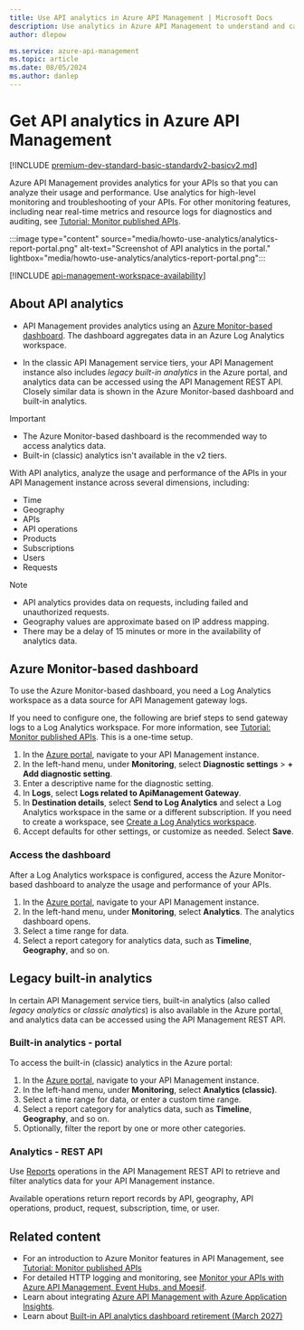 ```yaml
---
title: Use API analytics in Azure API Management | Microsoft Docs
description: Use analytics in Azure API Management to understand and categorize the usage of APIs and API performance. Analytics uses an Azure Monitor-based dashboard.
author: dlepow

ms.service: azure-api-management
ms.topic: article
ms.date: 08/05/2024
ms.author: danlep
---
```


# Get API analytics in Azure API Management

[!INCLUDE [premium-dev-standard-basic-standardv2-basicv2.md](../../includes/api-management-availability-premium-dev-standard-basic-standardv2-basicv2.md)]

Azure API Management provides analytics for your APIs so that you can analyze their usage and performance. Use analytics for high-level monitoring and troubleshooting of your APIs. For other monitoring features, including near real-time metrics and resource logs for diagnostics and auditing, see [Tutorial: Monitor published APIs](api-management-howto-use-azure-monitor.md).

:::image type="content" source="media/howto-use-analytics/analytics-report-portal.png" alt-text="Screenshot of API analytics in the portal." lightbox="media/howto-use-analytics/analytics-report-portal.png":::

[!INCLUDE [api-management-workspace-availability](../../includes/api-management-workspace-availability.md)]

## About API analytics

* API Management provides analytics using an [Azure Monitor-based dashboard](../azure-monitor/visualize/workbooks-overview.md). The dashboard aggregates data in an Azure Log Analytics workspace. 

* In the classic API Management service tiers, your API Management instance also includes *legacy built-in analytics* in the Azure portal, and analytics data can be accessed using the API Management REST API. Closely similar data is shown in the Azure Monitor-based dashboard and built-in analytics.

> [!IMPORTANT]
> * The Azure Monitor-based dashboard is the recommended way to access analytics data.
> * Built-in (classic) analytics isn't available in the v2 tiers. 

With API analytics, analyze the usage and performance of the APIs in your API Management instance across several dimensions, including:

* Time
* Geography
* APIs
* API operations
* Products
* Subscriptions
* Users
* Requests

> [!NOTE]
> * API analytics provides data on requests, including failed and unauthorized requests.
> * Geography values are approximate based on IP address mapping.
> * There may be a delay of 15 minutes or more in the availability of analytics data.

## Azure Monitor-based dashboard

To use the Azure Monitor-based dashboard, you need a Log Analytics workspace as a data source for API Management gateway logs. 

If you need to configure one, the following are brief steps to send gateway logs to a Log Analytics workspace. For more information, see [Tutorial: Monitor published APIs](api-management-howto-use-azure-monitor.md#resource-logs). This is a one-time setup.

1. In the [Azure portal](https://portal.azure.com), navigate to your API Management instance.
1. In the left-hand menu, under **Monitoring**, select **Diagnostic settings** > **+ Add diagnostic setting**.
1. Enter a descriptive name for the diagnostic setting.
1. In **Logs**, select **Logs related to ApiManagement Gateway**.
1. In **Destination details**, select **Send to Log Analytics** and select a Log Analytics workspace in the same or a different subscription. If you need to create a workspace, see [Create a Log Analytics workspace](../azure-monitor/logs/quick-create-workspace.md).
1. Accept defaults for other settings, or customize as needed. Select **Save**.

### Access the dashboard

After a Log Analytics workspace is configured, access the Azure Monitor-based dashboard to analyze the usage and performance of your APIs.

1. In the [Azure portal](https://portal.azure.com), navigate to your API Management instance.
1. In the left-hand menu, under **Monitoring**, select **Analytics**. The analytics dashboard opens.
1. Select a time range for data.
1. Select a report category for analytics data, such as **Timeline**, **Geography**, and so on.

## Legacy built-in analytics

In certain API Management service tiers, built-in analytics (also called *legacy analytics* or *classic analytics*) is also available in the Azure portal, and analytics data can be accessed using the API Management REST API. 

### Built-in analytics - portal

To access the built-in (classic) analytics in the Azure portal:

1. In the [Azure portal](https://portal.azure.com), navigate to your API Management instance. 
1. In the left-hand menu, under **Monitoring**, select **Analytics (classic)**. 
1. Select a time range for data, or enter a custom time range.
1. Select a report category for analytics data, such as **Timeline**, **Geography**, and so on.
1. Optionally, filter the report by one or more other categories.

### Analytics - REST API

Use [Reports](/rest/api/apimanagement/reports) operations in the API Management REST API to retrieve and filter analytics data for your API Management instance.

Available operations return report records by API, geography, API operations, product, request, subscription, time, or user.

## Related content

* For an introduction to Azure Monitor features in API Management, see [Tutorial: Monitor published APIs](api-management-howto-use-azure-monitor.md)
* For detailed HTTP logging and monitoring, see [Monitor your APIs with Azure API Management, Event Hubs, and Moesif](api-management-log-to-eventhub-sample.md).
* Learn about integrating [Azure API Management with Azure Application Insights](api-management-howto-app-insights.md).
* Learn about [Built-in API analytics dashboard retirement (March 2027)](breaking-changes/analytics-dashboard-retirement-march-2027.md)